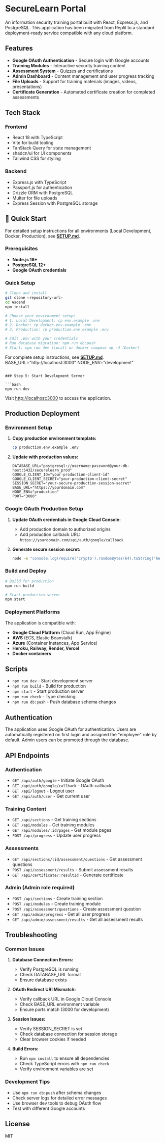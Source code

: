 # SecureLearn Portal

An information security training portal built with React, Express.js, and PostgreSQL. This application has been migrated from Replit to a standard deployment-ready service compatible with any cloud platform.

## Features

- **Google OAuth Authentication** - Secure login with Google accounts
- **Training Modules** - Interactive security training content
- **Assessment System** - Quizzes and certifications
- **Admin Dashboard** - Content management and user progress tracking
- **File Uploads** - Support for training materials (images, videos, presentations)
- **Certificate Generation** - Automated certificate creation for completed assessments

## Tech Stack

### Frontend
- React 18 with TypeScript
- Vite for build tooling
- TanStack Query for state management
- shadcn/ui for UI components
- Tailwind CSS for styling

### Backend
- Express.js with TypeScript
- Passport.js for authentication
- Drizzle ORM with PostgreSQL
- Multer for file uploads
- Express Session with PostgreSQL storage

## 🚀 Quick Start

For detailed setup instructions for all environments (Local Development, Docker, Production), see **[SETUP.md](./SETUP.md)**.

### Prerequisites

- **Node.js 18+** 
- **PostgreSQL 12+**
- **Google OAuth credentials**

### Quick Setup

```bash
# Clone and install
git clone <repository-url>
cd Ascend
npm install

# Choose your environment setup:
# 1. Local Development: cp env.example .env
# 2. Docker: cp docker.env.example .env  
# 3. Production: cp production.env.example .env

# Edit .env with your credentials
# Run database migration: npm run db:push
# Start: npm run dev (local) or docker compose up -d (Docker)
```

For complete setup instructions, see **[SETUP.md](./SETUP.md)**.
BASE_URL="http://localhost:3000"
NODE_ENV="development"
```

### Step 5: Start Development Server

```bash
npm run dev
```

Visit [http://localhost:3000](http://localhost:3000) to access the application.

## Production Deployment

### Environment Setup

1. **Copy production environment template:**
   ```bash
   cp production.env.example .env
   ```

2. **Update with production values:**
   ```env
   DATABASE_URL="postgresql://username:password@your-db-host:5432/securelearn_prod"
   GOOGLE_CLIENT_ID="your-production-client-id"
   GOOGLE_CLIENT_SECRET="your-production-client-secret"
   SESSION_SECRET="your-secure-production-session-secret"
   BASE_URL="https://yourdomain.com"
   NODE_ENV="production"
   PORT="3000"
   ```

### Google OAuth Production Setup

1. **Update OAuth credentials in Google Cloud Console:**
   - Add production domain to authorized origins
   - Add production callback URL: `https://yourdomain.com/api/auth/google/callback`

2. **Generate secure session secret:**
   ```bash
   node -e "console.log(require('crypto').randomBytes(64).toString('hex'))"
   ```

### Build and Deploy

```bash
# Build for production
npm run build

# Start production server
npm start
```

### Deployment Platforms

The application is compatible with:
- **Google Cloud Platform** (Cloud Run, App Engine)
- **AWS** (ECS, Elastic Beanstalk)
- **Azure** (Container Instances, App Service)
- **Heroku, Railway, Render, Vercel**
- **Docker containers**

## Scripts

- `npm run dev` - Start development server
- `npm run build` - Build for production
- `npm start` - Start production server
- `npm run check` - Type checking
- `npm run db:push` - Push database schema changes

## Authentication

The application uses Google OAuth for authentication. Users are automatically registered on first login and assigned the "employee" role by default. Admin users can be promoted through the database.

## API Endpoints

### Authentication
- `GET /api/auth/google` - Initiate Google OAuth
- `GET /api/auth/google/callback` - OAuth callback
- `GET /api/logout` - Logout user
- `GET /api/auth/user` - Get current user

### Training Content
- `GET /api/sections` - Get training sections
- `GET /api/modules` - Get training modules  
- `GET /api/modules/:id/pages` - Get module pages
- `POST /api/progress` - Update user progress

### Assessments
- `GET /api/sections/:id/assessment/questions` - Get assessment questions
- `POST /api/assessment/results` - Submit assessment results
- `GET /api/certificate/:resultId` - Generate certificate

### Admin (Admin role required)
- `POST /api/sections` - Create training section
- `POST /api/modules` - Create training module
- `POST /api/assessment/questions` - Create assessment question
- `GET /api/admin/progress` - Get all user progress
- `GET /api/admin/assessment/results` - Get all assessment results

## Troubleshooting

### Common Issues

1. **Database Connection Errors:**
   - Verify PostgreSQL is running
   - Check DATABASE_URL format
   - Ensure database exists

2. **OAuth Redirect URI Mismatch:**
   - Verify callback URL in Google Cloud Console
   - Check BASE_URL environment variable
   - Ensure ports match (3000 for development)

3. **Session Issues:**
   - Verify SESSION_SECRET is set
   - Check database connection for session storage
   - Clear browser cookies if needed

4. **Build Errors:**
   - Run `npm install` to ensure all dependencies
   - Check TypeScript errors with `npm run check`
   - Verify environment variables are set

### Development Tips

- Use `npm run db:push` after schema changes
- Check server logs for detailed error messages
- Use browser dev tools to debug OAuth flow
- Test with different Google accounts

## License

MIT